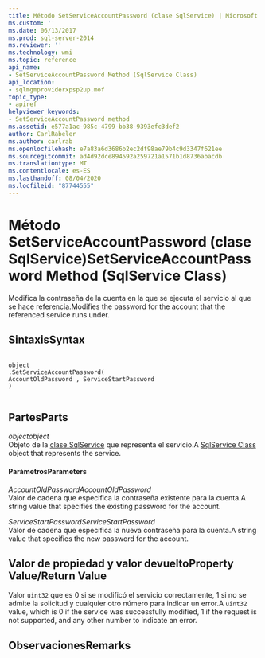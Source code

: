 ```yaml
---
title: Método SetServiceAccountPassword (clase SqlService) | Microsoft Docs
ms.custom: ''
ms.date: 06/13/2017
ms.prod: sql-server-2014
ms.reviewer: ''
ms.technology: wmi
ms.topic: reference
api_name:
- SetServiceAccountPassword Method (SqlService Class)
api_location:
- sqlmgmproviderxpsp2up.mof
topic_type:
- apiref
helpviewer_keywords:
- SetServiceAccountPassword method
ms.assetid: e577a1ac-985c-4799-bb38-9393efc3def2
author: CarlRabeler
ms.author: carlrab
ms.openlocfilehash: e7a83a6d3686b2ec2df98ae79b4c9d3347f621ee
ms.sourcegitcommit: ad4d92dce894592a259721a1571b1d8736abacdb
ms.translationtype: MT
ms.contentlocale: es-ES
ms.lasthandoff: 08/04/2020
ms.locfileid: "87744555"
---
```

# <a name="setserviceaccountpassword-method-sqlservice-class"></a><span data-ttu-id="ccbcb-102">Método SetServiceAccountPassword (clase SqlService)</span><span class="sxs-lookup"><span data-stu-id="ccbcb-102">SetServiceAccountPassword Method (SqlService Class)</span></span>
  <span data-ttu-id="ccbcb-103">Modifica la contraseña de la cuenta en la que se ejecuta el servicio al que se hace referencia.</span><span class="sxs-lookup"><span data-stu-id="ccbcb-103">Modifies the password for the account that the referenced service runs under.</span></span>  
  
## <a name="syntax"></a><span data-ttu-id="ccbcb-104">Sintaxis</span><span class="sxs-lookup"><span data-stu-id="ccbcb-104">Syntax</span></span>  
  
```  
  
object  
.SetServiceAccountPassword(  
AccountOldPassword , ServiceStartPassword  
)  
  
```  
  
## <a name="parts"></a><span data-ttu-id="ccbcb-105">Partes</span><span class="sxs-lookup"><span data-stu-id="ccbcb-105">Parts</span></span>  
 <span data-ttu-id="ccbcb-106">*object*</span><span class="sxs-lookup"><span data-stu-id="ccbcb-106">*object*</span></span>  
 <span data-ttu-id="ccbcb-107">Objeto de la [clase SqlService](sqlservice-class.md) que representa el servicio.</span><span class="sxs-lookup"><span data-stu-id="ccbcb-107">A [SqlService Class](sqlservice-class.md) object that represents the service.</span></span>  
  
#### <a name="parameters"></a><span data-ttu-id="ccbcb-108">Parámetros</span><span class="sxs-lookup"><span data-stu-id="ccbcb-108">Parameters</span></span>  
 <span data-ttu-id="ccbcb-109">*AccountOldPassword*</span><span class="sxs-lookup"><span data-stu-id="ccbcb-109">*AccountOldPassword*</span></span>  
 <span data-ttu-id="ccbcb-110">Valor de cadena que especifica la contraseña existente para la cuenta.</span><span class="sxs-lookup"><span data-stu-id="ccbcb-110">A string value that specifies the existing password for the account.</span></span>  
  
 <span data-ttu-id="ccbcb-111">*ServiceStartPassword*</span><span class="sxs-lookup"><span data-stu-id="ccbcb-111">*ServiceStartPassword*</span></span>  
 <span data-ttu-id="ccbcb-112">Valor de cadena que especifica la nueva contraseña para la cuenta.</span><span class="sxs-lookup"><span data-stu-id="ccbcb-112">A string value that specifies the new password for the account.</span></span>  
  
## <a name="property-valuereturn-value"></a><span data-ttu-id="ccbcb-113">Valor de propiedad y valor devuelto</span><span class="sxs-lookup"><span data-stu-id="ccbcb-113">Property Value/Return Value</span></span>  
 <span data-ttu-id="ccbcb-114">Valor `uint32` que es 0 si se modificó el servicio correctamente, 1 si no se admite la solicitud y cualquier otro número para indicar un error.</span><span class="sxs-lookup"><span data-stu-id="ccbcb-114">A `uint32` value, which is 0 if the service was successfully modified, 1 if the request is not supported, and any other number to indicate an error.</span></span>  
  
## <a name="remarks"></a><span data-ttu-id="ccbcb-115">Observaciones</span><span class="sxs-lookup"><span data-stu-id="ccbcb-115">Remarks</span></span>  
  
